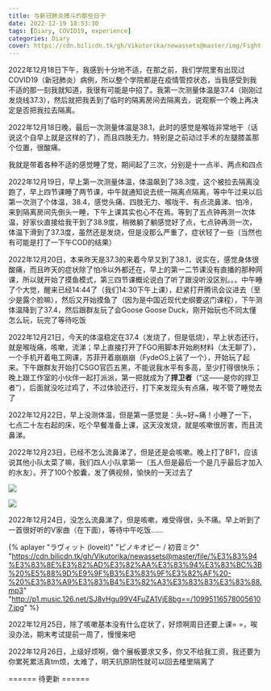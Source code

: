 ```yaml
---
title: 与新冠肺炎搏斗的那些日子
date: 2022-12-19 18:53:30
tags: [Diary, COVID19, experience]
categories: Diary
cover: https://cdn.bilicdn.tk/gh/Vikutorika/newassets@master/img/Fight-against-COVID19/coronavirus.png
---
```


2022年12月18日下午，我感到十分地不适，在那之前，我们学院里有出现过COVID19（新冠肺炎）病例，所以整个学院都是在疫情管控状态，当我感受到我不适的那一刻我就知道，我很有可能是中招了。我第一次测量体温是37.4（刚刚过发烧线37.3），然后就把我丢到了临时的隔离房间去隔离去，说观察一个晚上再决定是否把我拉去隔离。

2022年12月18日晚，最后一次测量体温是38.1，此时的感觉是喉咙非常地干（话说这个自早上就是这样的了），而且四肢无力，特别是之前动过手术的左腿膝盖那个位置，很酸痛。

我就是带着各种不适的感觉睡了觉，期间起了三次，分别是十一点半、两点和四点

2022年12月19日，早上第一次测量体温，体温飙到了38.3度，这个被拉去隔离没跑了，早上四节课睡了两节课，中午就通知说去统一隔离点隔离，等中午过来以后第一次测了个体温，38.4，感觉头痛、四肢无力、喉咙干、有点流鼻涕、怕冷，来到隔离房间先倒头一睡，下午上课其实也心不在焉。等到了五点钟再测一次体温，好家伙直接给我干到了38.9度，稍微躺了躺感觉好了点，七点钟再测一次，体温下滑到了37.3度，虽然还是发烧，但是没那么严重了，症状轻了一些（当然也有可能是打了一下午COD的结果）

2022年12月20日，本来昨天是37.3的来着今早又到了38.1，说实在，感觉身体很酸痛，而且昨天的症状除了怕冷以外都还在，早上的第一二节课没有直播的那种网课，所以就开始了摸鱼模式，第三四节课概论说白了听了跟没听没区别。。。中午睡了个大觉，醒来已经14:44了（我们14:30下午上课），赶紧打开腾讯会议进去（至少是露个脸嘛），然后又开始摸鱼了（因为是中国近现代史纲要这门课程），下午测体温降到了37.4，然后跟群友玩了会Goose Goose Duck，刚开始玩也不同太懂怎么玩，玩完了等待吃饭

2022年12月21日，今天的体温稳定在37.4（发烧了，但是低烧），早上状态还行，就是喉咙痛，咳嗽，流涕；早上直接打开了FGO用脚本开始刷材料（太无聊了），一个手机开着电工网课，苏菲开着崩崩崩（FydeOS上装了一个），开始玩了起来。下午跟群友开始打CSGO官匹五黑，不能说我水平有多高，至少打得很快乐；晚上跟工作室的小伙伴一起打派派，第一把就成为了**捍卫者**（“这——是你的捍卫者”），后面就没吃过鸡了，不过体验还行，打下来发现头有点痛，唉不管了睡觉去了

2022年12月22日，早上没测体温，但是第一感觉是：头~好~痛！小睡了一下，七点二十左右起的床，吃个早餐准备上课，这天没发烧，就是咳嗽很厉害，而且流鼻涕。

2022年12月23日，已经不怎么流鼻涕了，但是还是会咳嗽。晚上打了BF1，应该说其他小队太菜了嘛，我们四人小队拿第一（五人但是最后一个是几乎最后才加入的水友）。开了100个胶囊，发了俩视频，愉快的一天过去了

![](https://cdn.bilicdn.tk/gh/Vikutorika/newassets@master/img/Fight-against-COVID19/bf1-20221223-222832.jpg)

![](https://cdn.bilicdn.tk/gh/Vikutorika/newassets@master/img/Fight-against-COVID19/bf1-20221223-222825.jpg)

2022年12月24日，没怎么流鼻涕了，但是咳嗽，难受得很，头不痛。早上听到了一首很好听的V家曲（在下面），等待中午吃饭……

{% aplayer "ラヴィット (loveit)" "ピノキオピー / 初音ミク" "https://cdn.bilicdn.tk/gh/Vikutorika/newassets@master/file/%E3%83%94%E3%83%8E%E3%82%AD%E3%82%AA%E3%83%94%E3%83%BC%3B%20%E5%88%9D%E9%9F%B3%E3%83%9F%E3%82%AF%20-%20%E3%83%A9%E3%83%B4%E3%82%A3%E3%83%83%E3%83%88.mp3" "http://p1.music.126.net/SJ8vHgu99V4FuZA1VjE8bg==/109951165780056107.jpg" %}

2022年12月25日，除了咳嗽基本没有什么症状了，好烦啊周日还要上课= =，唉没办法，期末考试提前一周了，慢慢来吧

2022年12月26日，上级好烦啊，做个展板要求又多，你又不给我工资，我还要为你累死累活真tm烦，太难了，明天抗原阴性就可以回去楼里隔离了

====== 待更新 ======
